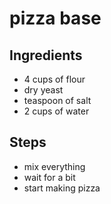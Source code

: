 # pizza base


## Ingredients
- 4 cups of flour
- dry yeast
- teaspoon of salt
- 2 cups of water

## Steps
- mix everything
- wait for a bit
- start making pizza